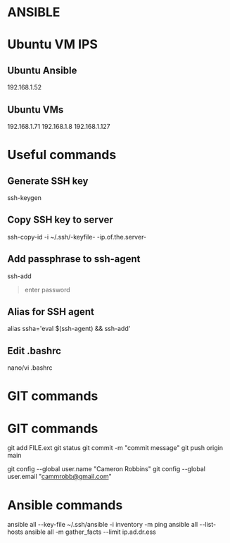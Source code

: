 # ANSIBLE

# Ubuntu VM IPS

## Ubuntu Ansible 
192.168.1.52

## Ubuntu VMs
192.168.1.71
192.168.1.8
192.168.1.127

# Useful commands

## Generate SSH key
ssh-keygen

## Copy SSH key to server
ssh-copy-id -i ~/.ssh/-keyfile- -ip.of.the.server-

## Add passphrase to ssh-agent
ssh-add
> enter password

## Alias for SSH agent
alias ssha='eval $(ssh-agent) && ssh-add'

## Edit .bashrc
nano/vi .bashrc

# GIT commands
# GIT commands
git add FILE.ext
git status
git commit -m "commit message"
git push origin main

git config --global user.name "Cameron Robbins"
git config --global user.email "cammrobb@gmail.com"

# Ansible commands
ansible all --key-file ~/.ssh/ansible -i inventory -m ping
ansible all --list-hosts
ansible all -m gather_facts --limit ip.ad.dr.ess
